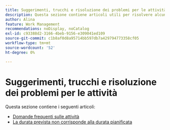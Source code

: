 ```yaml
---
title: Suggerimenti, trucchi e risoluzione dei problemi per le attività
description: Questa sezione contiene articoli utili per risolvere alcune delle domande più frequenti o gli errori più comuni che si verificano durante l’utilizzo di attività in Adobe Workfront.
author: Alina
feature: Work Management
recommendations: noDisplay, noCatalog
exl-id: c93388d2-3166-4beb-9156-e309041ed109
source-git-commit: c1b8af0d8a95714bb597db7a429794773358cf05
workflow-type: tm+mt
source-wordcount: '52'
ht-degree: 0%

---
```


# Suggerimenti, trucchi e risoluzione dei problemi per le attività

Questa sezione contiene i seguenti articoli:

* [Domande frequenti sulle attività](../../../manage-work/tasks/tips-tricks-and-troubleshooting/tasks-faqs.md)
* [La durata prevista non corrisponde alla durata pianificata](../../../manage-work/tasks/tips-tricks-and-troubleshooting/projected-and-planned-durations-dont-match.md)
